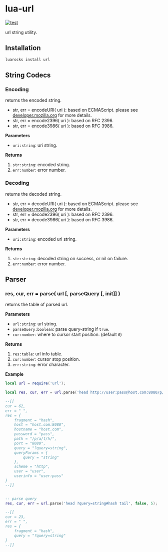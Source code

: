 lua-url
====

[![test](https://github.com/mah0x211/lua-url/actions/workflows/test.yml/badge.svg)](https://github.com/mah0x211/lua-url/actions/workflows/test.yml)

url string utility.

## Installation

```sh
luarocks install url
```


## String Codecs

### Encoding

returns the encoded string.

- str, err = encodeURI( uri ): based on ECMAScript. please see [developer.mozilla.org](https://developer.mozilla.org/en-US/docs/Web/JavaScript/Reference/Global_Objects/encodeURI) for more details.
- str, err = encode2396( uri ): based on RFC 2396.
- str, err = encode3986( uri ): based on RFC 3986.

**Parameters**

- `uri:string`: uri string.

**Returns**

1. `str:string`: encoded string.
2. `err:number`: error number.


### Decoding

returns the decoded string.

- str, err = decodeURI( uri ): based on ECMAScript. please see [developer.mozilla.org](https://developer.mozilla.org/en-US/docs/Web/JavaScript/Reference/Global_Objects/decodeURI) for more details.
- str, err = decode2396( uri ): based on RFC 2396.
- str, err = decode3986( uri ): based on RFC 3986.

**Parameters**

- `uri:string`: encoded uri string.

**Returns**

1. `str:string`: decoded string on success, or nil on failure.
2. `err:number`: error number.


## Parser

### res, cur, err = parse( url [, parseQuery [, init]] )

returns the table of parsed url.

**Parameters**

- `url:string`: url string.
- `parseQuery:boolean`: parse query-string if `true`.
- `cur:number`: where to cursor start position. (default `0`)

**Returns**

1. `res:table`: url info table.
2. `cur:number`: cursor stop position.
3. `err:string`: error character.


**Example**

```lua
local url = require('url');

local res, cur, err = url.parse('head http://user:pass@host.com:8080/p/a/t/h/?query=string#hash tail', true, 5)

--[[
cur = 62,
err = " ",
res = {
    fragment = "hash",
    host = "host.com:8080",
    hostname = "host.com",
    password = "pass",
    path = "/p/a/t/h/",
    port = "8080",
    query = "?query=string",
    queryParams = {
        query = "string"
    },
    scheme = "http",
    user = "user",
    userinfo = "user:pass"
}
--]]


-- parse query
res, cur, err = url.parse('head ?query=string#hash tail', false, 5);

--[[
cur = 23,
err = " ",
res = {
    fragment = "hash",
    query = "?query=string"
}
--]]
```
